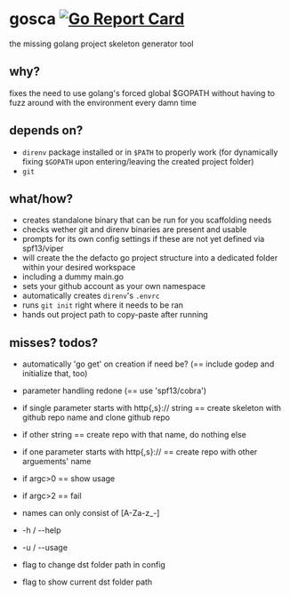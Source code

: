 # gosca [![Go Report Card](https://goreportcard.com/badge/github.com/sjas/gosca?style=flat-square)](https://goreportcard.com/report/github.com/sjas/gosca)

the missing golang project skeleton generator tool

## why? 

fixes the need to use golang's forced global $GOPATH without having to fuzz around with the environment every damn time

## depends on?

- `direnv` package installed or in `$PATH` to properly work (for dynamically fixing `$GOPATH` upon entering/leaving the created project folder)
- `git`

## what/how?

- creates standalone binary that can be run for you scaffolding needs
- checks wether git and direnv binaries are present and usable
- prompts for its own config settings if these are not yet defined via spf13/viper
- will create the the defacto go project structure into a dedicated folder within your desired workspace
- including a dummy main.go
- sets your github account as your own namespace
- automatically creates `direnv`'s `.envrc`
- runs `git init` right where it needs to be ran
- hands out project path to copy-paste after running

## misses? todos?

- automatically 'go get' on creation if need be? (== include godep and initialize that, too)

- parameter handling redone (== use 'spf13/cobra')
- if single parameter starts with http{,s}:// string == create skeleton with github repo name and clone github repo
- if other string == create repo with that name, do nothing else
- if one parameter starts with http{,s}:// == create repo with other arguements' name
- if argc>0 == show usage
- if argc>2 == fail
- names can only consist of [A-Za-z_-]
- -h / --help
- -u / --usage
- flag to change dst folder path in config
- flag to show current dst folder path
